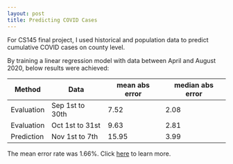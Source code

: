 ```yaml
---
layout: post
title: Predicting COVID Cases
---
```


For CS145 final project, I used historical and population data to predict cumulative COVID cases on county level.

By training a linear regression model with data between April and August 2020, below results were achieved:

Method | Data | mean abs error | median abs error
--- | --- | --- | --- |
Evaluation | Sep 1st to 30th | 7.52 | 2.08
Evaluation | Oct 1st to 31st | 9.63 | 2.81
Prediction | Nov 1st to 7th  | 15.95 | 3.99

The mean error rate was 1.66%. Click [here](/projects/covid.html) to learn more.
